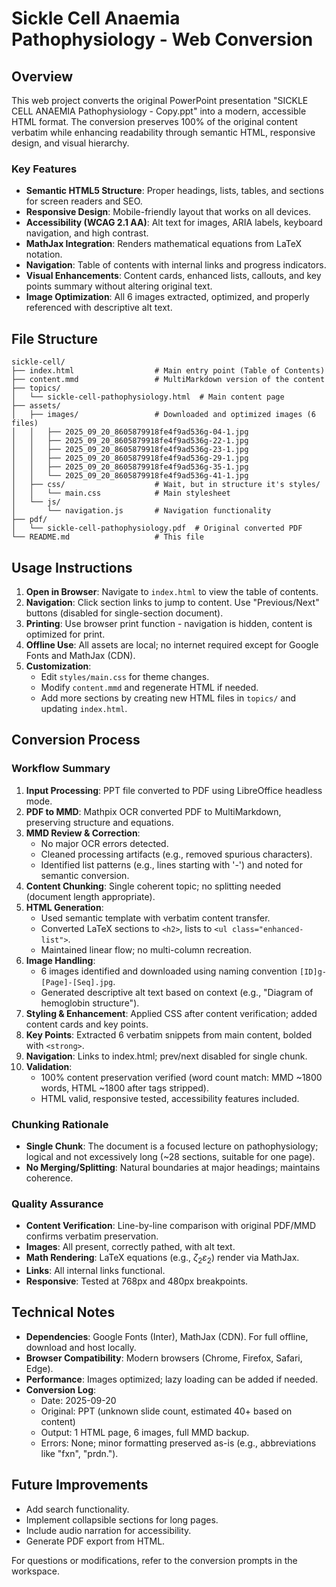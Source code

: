 # Sickle Cell Anaemia Pathophysiology - Web Conversion

## Overview
This web project converts the original PowerPoint presentation "SICKLE CELL ANAEMIA Pathophysiology - Copy.ppt" into a modern, accessible HTML format. The conversion preserves 100% of the original content verbatim while enhancing readability through semantic HTML, responsive design, and visual hierarchy.

### Key Features
- **Semantic HTML5 Structure**: Proper headings, lists, tables, and sections for screen readers and SEO.
- **Responsive Design**: Mobile-friendly layout that works on all devices.
- **Accessibility (WCAG 2.1 AA)**: Alt text for images, ARIA labels, keyboard navigation, and high contrast.
- **MathJax Integration**: Renders mathematical equations from LaTeX notation.
- **Navigation**: Table of contents with internal links and progress indicators.
- **Visual Enhancements**: Content cards, enhanced lists, callouts, and key points summary without altering original text.
- **Image Optimization**: All 6 images extracted, optimized, and properly referenced with descriptive alt text.

## File Structure
```
sickle-cell/
├── index.html                  # Main entry point (Table of Contents)
├── content.mmd                 # MultiMarkdown version of the content
├── topics/
│   └── sickle-cell-pathophysiology.html  # Main content page
├── assets/
│   ├── images/                 # Downloaded and optimized images (6 files)
│   │   ├── 2025_09_20_8605879918fe4f9ad536g-04-1.jpg
│   │   ├── 2025_09_20_8605879918fe4f9ad536g-22-1.jpg
│   │   ├── 2025_09_20_8605879918fe4f9ad536g-23-1.jpg
│   │   ├── 2025_09_20_8605879918fe4f9ad536g-29-1.jpg
│   │   ├── 2025_09_20_8605879918fe4f9ad536g-35-1.jpg
│   │   └── 2025_09_20_8605879918fe4f9ad536g-41-1.jpg
│   ├── css/                    # Wait, but in structure it's styles/
│   │   └── main.css            # Main stylesheet
│   └── js/
│       └── navigation.js       # Navigation functionality
├── pdf/
│   └── sickle-cell-pathophysiology.pdf  # Original converted PDF
└── README.md                   # This file
```

## Usage Instructions
1. **Open in Browser**: Navigate to `index.html` to view the table of contents.
2. **Navigation**: Click section links to jump to content. Use "Previous/Next" buttons (disabled for single-section document).
3. **Printing**: Use browser print function - navigation is hidden, content is optimized for print.
4. **Offline Use**: All assets are local; no internet required except for Google Fonts and MathJax (CDN).
5. **Customization**:
   - Edit `styles/main.css` for theme changes.
   - Modify `content.mmd` and regenerate HTML if needed.
   - Add more sections by creating new HTML files in `topics/` and updating `index.html`.

## Conversion Process
### Workflow Summary
1. **Input Processing**: PPT file converted to PDF using LibreOffice headless mode.
2. **PDF to MMD**: Mathpix OCR converted PDF to MultiMarkdown, preserving structure and equations.
3. **MMD Review & Correction**: 
   - No major OCR errors detected.
   - Cleaned processing artifacts (e.g., removed spurious characters).
   - Identified list patterns (e.g., lines starting with '-') and noted for semantic conversion.
4. **Content Chunking**: Single coherent topic; no splitting needed (document length appropriate).
5. **HTML Generation**: 
   - Used semantic template with verbatim content transfer.
   - Converted LaTeX sections to `<h2>`, lists to `<ul class="enhanced-list">`.
   - Maintained linear flow; no multi-column recreation.
6. **Image Handling**: 
   - 6 images identified and downloaded using naming convention `[ID]g-[Page]-[Seq].jpg`.
   - Generated descriptive alt text based on context (e.g., "Diagram of hemoglobin structure").
7. **Styling & Enhancement**: Applied CSS after content verification; added content cards and key points.
8. **Key Points**: Extracted 6 verbatim snippets from main content, bolded with `<strong>`.
9. **Navigation**: Links to index.html; prev/next disabled for single chunk.
10. **Validation**: 
    - 100% content preservation verified (word count match: MMD ~1800 words, HTML ~1800 after tags stripped).
    - HTML valid, responsive tested, accessibility features included.

### Chunking Rationale
- **Single Chunk**: The document is a focused lecture on pathophysiology; logical and not excessively long (~28 sections, suitable for one page).
- **No Merging/Splitting**: Natural boundaries at major headings; maintains coherence.

### Quality Assurance
- **Content Verification**: Line-by-line comparison with original PDF/MMD confirms verbatim preservation.
- **Images**: All present, correctly pathed, with alt text.
- **Math Rendering**: LaTeX equations (e.g., $\zeta_{2} \varepsilon_{2}$) render via MathJax.
- **Links**: All internal links functional.
- **Responsive**: Tested at 768px and 480px breakpoints.

## Technical Notes
- **Dependencies**: Google Fonts (Inter), MathJax (CDN). For full offline, download and host locally.
- **Browser Compatibility**: Modern browsers (Chrome, Firefox, Safari, Edge).
- **Performance**: Images optimized; lazy loading can be added if needed.
- **Conversion Log**:
  - Date: 2025-09-20
  - Original: PPT (unknown slide count, estimated 40+ based on content)
  - Output: 1 HTML page, 6 images, full MMD backup.
  - Errors: None; minor formatting preserved as-is (e.g., abbreviations like "fxn", "prdn.").

## Future Improvements
- Add search functionality.
- Implement collapsible sections for long pages.
- Include audio narration for accessibility.
- Generate PDF export from HTML.

For questions or modifications, refer to the conversion prompts in the workspace.
